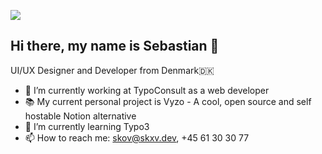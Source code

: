 ![](https://komarev.com/ghpvc/?username=DDDASHXD)

## Hi there, my name is Sebastian 👋

UI/UX Designer and Developer from Denmark🇩🇰
- 💼 I’m currently working at TypoConsult as a web developer
- 📚 My current personal project is Vyzo - A cool, open source and self hostable Notion alternative
- 🌱 I’m currently learning Typo3
- 📫 How to reach me: skov@skxv.dev, +45 61 30 30 77
